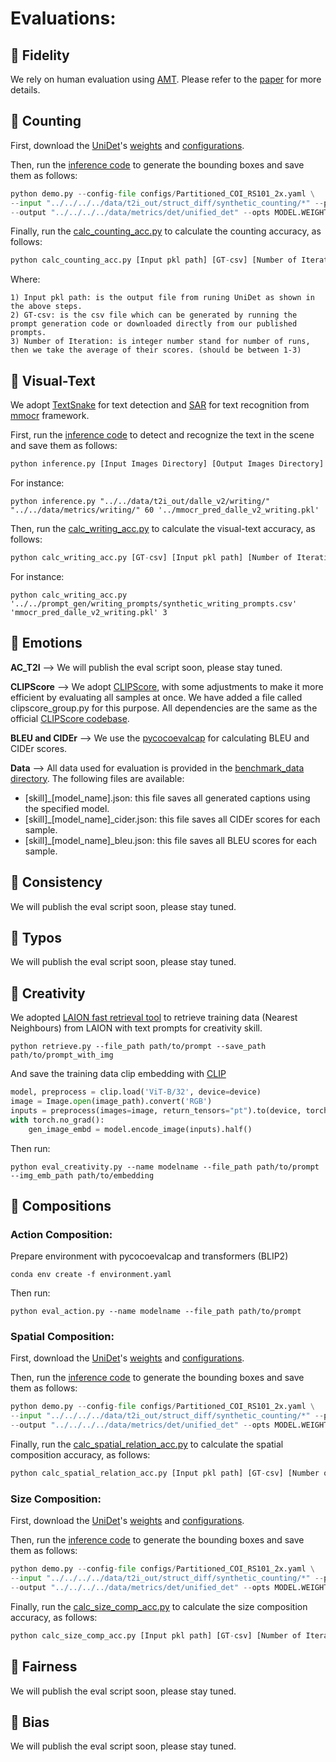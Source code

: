 # Evaluations:

## :pushpin: Fidelity
We rely on human evaluation using [AMT](https://www.mturk.com/). Please refer to the [paper]() for more details.

## :pushpin: Counting

First, download the [UniDet](https://github.com/xingyizhou/UniDet)'s
[weights](https://drive.google.com/file/d/110JSpmfNU__7T3IMSJwv0QSfLLo_AqtZ)
and [configurations](https://github.com/xingyizhou/UniDet/blob/master/configs/Partitioned_COI_RS101_2x.yaml).

Then, run the 
[inference code](https://github.com/eslambakr/T2I_benchmark/blob/main/codes/eval_metrics/detection/UniDet-master/demo.py)
to generate the bounding boxes and save them as follows:
```python
python demo.py --config-file configs/Partitioned_COI_RS101_2x.yaml \
--input "../../../../data/t2i_out/struct_diff/synthetic_counting/*" --pkl_pth "../../counting/struct_diff_pred_synthetic_counting.pkl" \
--output "../../../../data/metrics/det/unified_det" --opts MODEL.WEIGHTS "../../../../weights/unified_det/Partitioned_COI_RS101_2x.pth"
```

Finally, run the 
[calc_counting_acc.py](https://github.com/eslambakr/T2I_benchmark/blob/main/codes/eval_metrics/counting/calc_counting_acc.py)
to calculate the counting accuracy, as follows:
```python
python calc_counting_acc.py [Input pkl path] [GT-csv] [Number of Iteration]
```
Where:
```
1) Input pkl path: is the output file from runing UniDet as shown in the above steps.
2) GT-csv: is the csv file which can be generated by running the prompt generation code or downloaded directly from our published prompts.
3) Number of Iteration: is integer number stand for number of runs, then we take the average of their scores. (should be between 1-3)
```

## :pushpin: Visual-Text

We adopt [TextSnake](https://arxiv.org/abs/1807.01544) 
for text detection and 
[SAR](https://arxiv.org/abs/1811.00751) for text recognition from 
[mmocr](https://github.com/open-mmlab/mmocr) framework.

First, run the 
[inference code](https://github.com/eslambakr/T2I_benchmark/blob/main/codes/eval_metrics/writing/mmocr/inference.py)
to detect and recognize the text in the scene and save them as follows:
```python
python inference.py [Input Images Directory] [Output Images Directory] [Recognation Thershold] [Saving pkl Name]
```

For instance:
```
python inference.py "../../data/t2i_out/dalle_v2/writing/" "../../data/metrics/writing/" 60 '../mmocr_pred_dalle_v2_writing.pkl'
```

Then, run the 
[calc_writing_acc.py](https://github.com/eslambakr/T2I_benchmark/blob/main/codes/eval_metrics/writing/calc_writing_acc.py)
to calculate the visual-text accuracy, as follows:
```python
python calc_writing_acc.py [GT-csv] [Input pkl path] [Number of Iteration]
```

For instance:
```
python calc_writing_acc.py '../../prompt_gen/writing_prompts/synthetic_writing_prompts.csv' 'mmocr_pred_dalle_v2_writing.pkl' 3
```

## :pushpin: Emotions

**AC_T2I** --> We will publish the eval script soon, please stay tuned.

**CLIPScore** --> We adopt [CLIPScore](https://github.com/jmhessel/clipscore),
with some adjustments to make it more efficient by evaluating all samples at once.
We have added a file called clipscore_group.py for this purpose. 
All dependencies are the same as the official [CLIPScore codebase](https://github.com/jmhessel/clipscore).

**BLEU and CIDEr** -->
We use the [pycocoevalcap](https://pypi.org/project/pycocoevalcap/)
for calculating BLEU and CIDEr scores.

**Data** -->
All data used for evaluation is provided in the 
[benchmark_data directory](https://github.com/eslambakr/T2I_benchmark/blob/main/data/metrics/emotion).
The following files are available:
- [skill]_[model_name].json: this file saves all generated captions using the specified model.
- [skill]_[model_name]_cider.json: this file saves all CIDEr scores for each sample.
- [skill]_[model_name]_bleu.json: this file saves all BLEU scores for each sample.

## :pushpin: Consistency
We will publish the eval script soon, please stay tuned.
## :pushpin: Typos
We will publish the eval script soon, please stay tuned.

## :pushpin: Creativity

We adopted [LAION fast retrieval tool](https://github.com/rom1504/clip-retrieval) to retrieve training data (Nearest Neighbours) from LAION with text prompts for creativity skill.

```
python retrieve.py --file_path path/to/prompt --save_path path/to/prompt_with_img
```

And save the training data clip embedding with [CLIP](https://github.com/mlfoundations/open_clip)

```python
model, preprocess = clip.load('ViT-B/32', device=device)
image = Image.open(image_path).convert('RGB')
inputs = preprocess(images=image, return_tensors="pt").to(device, torch.float16)
with torch.no_grad():
	gen_image_embd = model.encode_image(inputs).half()
```
Then run:

```
python eval_creativity.py --name modelname --file_path path/to/prompt --img_emb_path path/to/embedding
```

## :pushpin: Compositions
### Action Composition:

Prepare environment with pycocoevalcap and transformers (BLIP2)

```
conda env create -f environment.yaml
```
Then run:

````
python eval_action.py --name modelname --file_path path/to/prompt
````
### Spatial Composition:
First, download the [UniDet](https://github.com/xingyizhou/UniDet)'s
[weights](https://drive.google.com/file/d/110JSpmfNU__7T3IMSJwv0QSfLLo_AqtZ)
and [configurations](https://github.com/xingyizhou/UniDet/blob/master/configs/Partitioned_COI_RS101_2x.yaml).

Then, run the 
[inference code](https://github.com/eslambakr/T2I_benchmark/blob/main/codes/eval_metrics/detection/UniDet-master/demo.py)
to generate the bounding boxes and save them as follows:
```python
python demo.py --config-file configs/Partitioned_COI_RS101_2x.yaml \
--input "../../../../data/t2i_out/struct_diff/synthetic_counting/*" --pkl_pth "../../counting/struct_diff_pred_synthetic_counting.pkl" \
--output "../../../../data/metrics/det/unified_det" --opts MODEL.WEIGHTS "../../../../weights/unified_det/Partitioned_COI_RS101_2x.pth"
```

Finally, run the 
[calc_spatial_relation_acc.py](https://github.com/eslambakr/T2I_benchmark/blob/main/codes/eval_metrics/compositions/calc_spatial_relation_acc.py)
to calculate the spatial composition accuracy, as follows:
```python
python calc_spatial_relation_acc.py [Input pkl path] [GT-csv] [Number of Iteration]
```

### Size Composition:
First, download the [UniDet](https://github.com/xingyizhou/UniDet)'s
[weights](https://drive.google.com/file/d/110JSpmfNU__7T3IMSJwv0QSfLLo_AqtZ)
and [configurations](https://github.com/xingyizhou/UniDet/blob/master/configs/Partitioned_COI_RS101_2x.yaml).

Then, run the 
[inference code](https://github.com/eslambakr/T2I_benchmark/blob/main/codes/eval_metrics/detection/UniDet-master/demo.py)
to generate the bounding boxes and save them as follows:
```python
python demo.py --config-file configs/Partitioned_COI_RS101_2x.yaml \
--input "../../../../data/t2i_out/struct_diff/synthetic_counting/*" --pkl_pth "../../counting/struct_diff_pred_synthetic_counting.pkl" \
--output "../../../../data/metrics/det/unified_det" --opts MODEL.WEIGHTS "../../../../weights/unified_det/Partitioned_COI_RS101_2x.pth"
```

Finally, run the 
[calc_size_comp_acc.py](https://github.com/eslambakr/T2I_benchmark/blob/main/codes/eval_metrics/compositions/calc_size_comp_acc.py)
to calculate the size composition accuracy, as follows:
```python
python calc_size_comp_acc.py [Input pkl path] [GT-csv] [Number of Iteration]
```

## :pushpin: Fairness
We will publish the eval script soon, please stay tuned.

## :pushpin: Bias
We will publish the eval script soon, please stay tuned.
